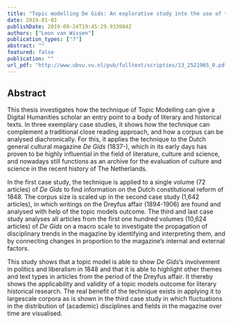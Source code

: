```yaml
---
title: "Topic modelling De Gids: An explorative study into the use of topic modelling on a cultural periodical"
date: 2019-01-01
publishDate: 2019-09-24T19:45:29.933084Z
authors: ["Leon van Wissen"]
publication_types: ["7"]
abstract: ""
featured: false
publication: ""
url_pdf: "http://www.ubvu.vu.nl/pub/fulltext/scripties/13_2521965_0.pdf"
---
```


## Abstract
This thesis investigates how the technique of Topic Modelling can give a Digital Humanities scholar an entry point to a body of literary and historical texts. In three exemplary case studies, it shows how the technique can complement a traditional close reading approach, and how a corpus can be analysed diachronically. For this, it applies the technique to the Dutch general cultural magazine *De Gids* (1837-), which in its early days has proven to be highly influential in the field of literature, culture and science, and nowadays still functions as an archive for the evaluation of culture and science in the recent history of The Netherlands.

In the first case study, the technique is applied to a single volume (72 articles) of *De Gids* to find information on the Dutch constitutional reform of 1848. The corpus size is scaled up in the second case study (1,642 articles), in which writings on the Dreyfus affair (1894-1906) are found and analysed with help of the topic models outcome. The third and last case study analyses all articles from the first one hundred volumes (10,624 articles) of *De Gids* on a macro scale to investigate the propagation of disciplinary trends in the magazine by identifying and interpreting them, and by connecting changes in proportion to the magazine’s internal and external factors. 

This study shows that a topic model is able to show *De Gids*’s involvement in politics and liberalism in 1848 and that it is able to highlight other themes and text types in articles from the period of the Dreyfus affair. It thereby shows the applicability and validity of a topic models outcome for literary historical research. The real benefit of the technique exists in applying it to largescale corpora as is shown in the third case study in which fluctuations in the distribution of (academic) disciplines and fields in the magazine over time are visualised.